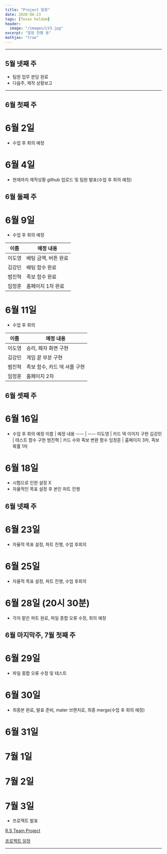 ```yaml
---
title: "Project 일정"
date: 2020-06-23
tags: [Texas holdem]
header:
  image: "/images/LV3.jpg"
excerpt: "일정 진행 표"
mathjax: "true"
---
```


---

## 5월 넷째 주
- 팀원 업무 분담 완료
- 다음주, 제작 상황보고
-------------------------

## 6월 첫째 주 

# 6월 2일
- 수업 후 회의 예정

# 6월 4일
- 현재까지 제작상황 github 업로드 및 팀원 발표(수업 후 회의 예정)

## 6월 둘째 주

# 6월 9일 
- 수업 후 회의 예정 

 이름 | 예정 내용
---- | ---- 
 이도영 | 배팅 금액, 버튼 완료
 김강민 | 배팅 함수 완료
 범진혁 | 족보 함수 완료
 임정훈 | 홈페이지 1차 완료


# 6월 11일
- 수업 후 회의

 이름 | 예정 내용
---- | ---- 
 이도영 | 승리, 패자 화면 구현
 김강민 | 게임 끝 부분 구현
 범진혁 | 족보 함수, 카드 덱 셔플 구현
 임정훈 | 홈페이지 2차 

## 6월 셋째 주

# 6월 16일
- 수업 후 회의 예정
 이름 | 예정 내용
---- | ---- 
 이도영 | 카드 덱 이미지 구현
 김강민 | 테스트 함수 구현
 범진혁 | 카드 수와 족보 변환 함수
 임정훈 | 홈페이지 3차, 족보 확률 1차

 # 6월 18일 
 - 시험으로 인한 설정 X 
 - 자율적인 목표 설정 후 본인 파트 진행

 ## 6월 넷째 주

 # 6월 23일 
 - 자율적 목표 설정, 파트 진행, 수업 후회의

# 6월 25일 
-  자율적 목표 설정, 파트 진행, 수업 후회의

# 6월 28일 (20시 30분)
- 각자 맡은 파트 완료, 파일 종합 오류 수정, 회의 예정

## 6월 마지막주, 7월 첫째 주

# 6월 29일 
- 파일 종합 오류 수정 및 테스트

# 6월 30일 
- 최종본 완료, 발표 준비, mater 브랜치로, 최종 merge(수업 후 회의 예정)

# 6월 31일

# 7월 1일

# 7월 2일

# 7월 3일
- 프로젝트 발표


[R.S Team Project](https://imjeonghun.github.io/)

[프로젝트 일정](https://github.com/Lee-do-yeong/R.S/wiki/프로젝트-일정)


------------------------------------

